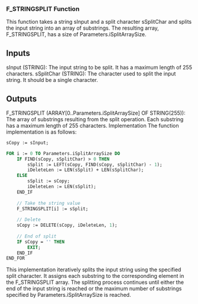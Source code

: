 ### F_STRINGSPLIT Function
This function takes a string sInput and a split character sSplitChar and splits the input string into an array of substrings. The resulting array, F_STRINGSPLIT, has a size of Parameters.iSplitArraySize.

## Inputs
sInput (STRING): The input string to be split. It has a maximum length of 255 characters.
sSplitChar (STRING): The character used to split the input string. It should be a single character.
## Outputs
F_STRINGSPLIT (ARRAY[0..Parameters.iSplitArraySize] OF STRING(255)): The array of substrings resulting from the split operation. Each substring has a maximum length of 255 characters.
Implementation
The function implementation is as follows:

```pascal
sCopy := sInput;

FOR i := 0 TO Parameters.iSplitArraySize DO
	IF FIND(sCopy, sSplitChar) > 0 THEN
		sSplit := LEFT(sCopy, FIND(sCopy, sSplitChar) - 1);
		iDeleteLen := LEN(sSplit) + LEN(sSplitChar);
	ELSE
		sSplit := sCopy;
		iDeleteLen := LEN(sSplit);
	END_IF
	
	// Take the string value
	F_STRINGSPLIT[i] := sSplit;
	
	// Delete 
	sCopy := DELETE(sCopy, iDeleteLen, 1);
	
	// End of split
	IF sCopy = '' THEN
		EXIT;
	END_IF
END_FOR
```
This implementation iteratively splits the input string using the specified split character. It assigns each substring to the corresponding element in the F_STRINGSPLIT array. The splitting process continues until either the end of the input string is reached or the maximum number of substrings specified by Parameters.iSplitArraySize is reached.
